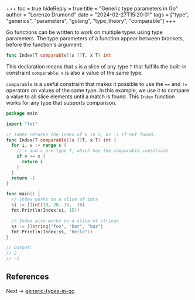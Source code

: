 +++
toc = true
hideReply = true
title = "Generic type parameters in Go"
author = "Lorenzo Drumond"
date = "2024-02-27T15:20:01"
tags = ["type",  "generics",  "parameters",  "golang",  "type_theory",  "comparable"]
+++


Go functions can be written to work on multiple types using type parameters. The type parameters of a function appear between brackets, before the function's argument:
```go
func Index[T comparable](s []T, x T) int
```

This declaration means that `s` is a slice of any type `T` that fulfills the built-in constraint `comparable`. `x` is also a value of the same type.

`comparable` is a useful constraint that makes it possible to use the `==` and `!=` operators on values of the same type. In this example, we use it to compare a value to all slice elements until a match is found. This `Index` function works for any type that supports comparison.

```go
package main

import "fmt"

// Index returns the index of x in s, or -1 if not found.
func Index[T comparable](s []T, x T) int {
  for i, v := range s {
    // v and x are type T, which has the comparable constraint
    if v == x {
      return i
    }
  }
  return -1
}

func main() {
  // Index works on a slice of ints
  si := []int{10, 20, 15, -10}
  fmt.Println(Index(si, 15))

  // Index also works on a slice of strings
  ss := []string{"foo", "bar", "baz"}
  fmt.Println(Index(ss, "hello"))
}

// Output:
// 2
// -1
```

## References

Next -> [generic-types-in-go](/wiki/generic-types-in-go/)
